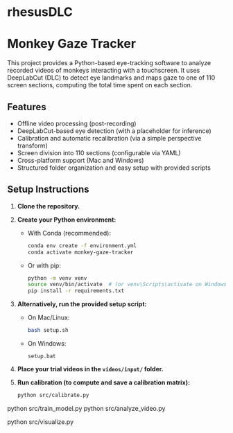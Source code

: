 # rhesusDLC

# Monkey Gaze Tracker

This project provides a Python-based eye-tracking software to analyze recorded videos of monkeys interacting with a touchscreen. It uses DeepLabCut (DLC) to detect eye landmarks and maps gaze to one of 110 screen sections, computing the total time spent on each section.

## Features
- Offline video processing (post-recording)
- DeepLabCut-based eye detection (with a placeholder for inference)
- Calibration and automatic recalibration (via a simple perspective transform)
- Screen division into 110 sections (configurable via YAML)
- Cross-platform support (Mac and Windows)
- Structured folder organization and easy setup with provided scripts



## Setup Instructions

1. **Clone the repository.**

2. **Create your Python environment:**
   - With Conda (recommended):  
     ```bash
     conda env create -f environment.yml
     conda activate monkey-gaze-tracker
     ```
   - Or with pip:  
     ```bash
     python -m venv venv
     source venv/bin/activate  # (or venv\Scripts\activate on Windows)
     pip install -r requirements.txt
     ```

3. **Alternatively, run the provided setup script:**
   - On Mac/Linux:  
     ```bash
     bash setup.sh
     ```
   - On Windows:  
     ```batch
     setup.bat
     ```

4. **Place your trial videos in the `videos/input/` folder.**

5. **Run calibration (to compute and save a calibration matrix):**
   ```bash
   python src/calibrate.py


python src/train_model.py
python src/analyze_video.py

python src/visualize.py


